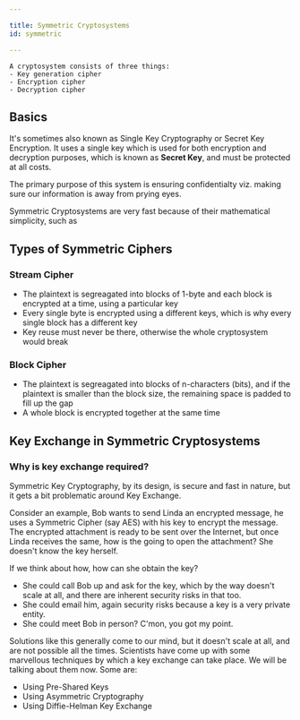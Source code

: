 ```yaml
---

title: Symmetric Cryptosystems
id: symmetric

---
```


```
A cryptosystem consists of three things:
- Key generation cipher
- Encryption cipher
- Decryption cipher
```


## Basics
It's sometimes also known as Single Key Cryptography or Secret Key Encryption. It uses a single key which is used for both encryption and decryption purposes, which is known as **Secret Key**, and must be protected at all costs.

The primary purpose of this system is ensuring confidentialty viz. making sure our information is away from prying eyes.

Symmetric Cryptosystems are very fast because of their mathematical simplicity, such as 

## Types of Symmetric Ciphers

### Stream Cipher
- The plaintext is segreagated into blocks of 1-byte and each block is encrypted at a time, using a particular key
- Every single byte is encrypted using a different keys, which is why every single block has a different key
- Key reuse must never be there, otherwise the whole cryptosystem would break

### Block Cipher
- The plaintext is segreagated into blocks of n-characters (bits), and if the plaintext is smaller than the block size, the remaining space is padded to fill up the gap
- A whole block is encrypted together at the same time

## Key Exchange in Symmetric Cryptosystems
### Why is key exchange required?
Symmetric Key Cryptography, by its design, is secure and fast in nature, but it gets a bit problematic around Key Exchange.

Consider an example, Bob wants to send Linda an encrypted message, he uses a Symmetric Cipher (say AES) with his key to encrypt the message. The encrypted attachment is ready to be sent over the Internet, but once Linda receives the same, how is the going to open the attachment? She doesn't know the key herself. 

If we think about how, how can she obtain the key?
- She could call Bob up and ask for the key, which by the way doesn't scale at all, and there are inherent security risks in that too. 
- She could email him, again security risks because a key is a very private entity.
- She could meet Bob in person? C'mon, you got my point.


Solutions like this generally come to our mind, but it doesn't scale at all, and are not possible all the times. Scientists have come up with some marvellous techniques by which a key exchange can take place. We will be talking about them now. Some are:
- Using Pre-Shared Keys 
- Using Asymmetric Cryptography
- Using Diffie-Helman Key Exchange


